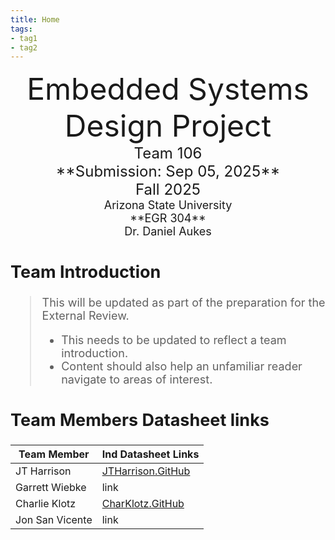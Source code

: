 ```yaml
---
title: Home
tags:
- tag1
- tag2
---
```

<center>
<font size="8">Embedded Systems Design Project<br>
<font size="5">Team 106<br>
**Submission: Sep 05, 2025**<br>
Fall 2025<br>
<font size="4">Arizona State University<br>
**EGR 304**<br>
Dr. Daniel Aukes<br>
  

</center>

## Team Introduction
> This will be updated as part of the preparation for the External Review.<br>
>    * This needs to be updated to reflect a team introduction.<br>
>    * Content should also help an unfamiliar reader navigate to areas of interest.


## Team Members Datasheet links

| **Team Member**        |**Ind Datasheet Links** |
| ---------------------- | -----------------------|
| JT Harrison                | [JTHarrison.GitHub](https://jtharri6.github.io/) |
| Garrett Wiebke                | link |
| Charlie Klotz                | [CharKlotz.GitHub](https://charklotz.github.io/) |
| Jon San Vicente               | link |

